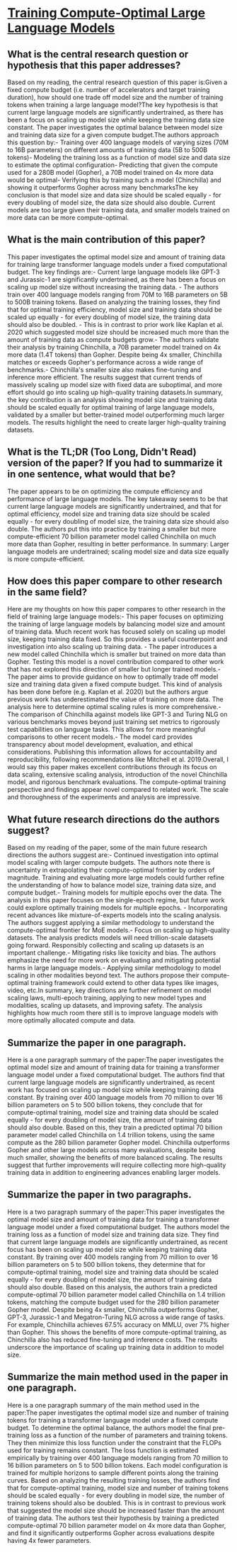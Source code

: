 # [Training Compute-Optimal Large Language Models](https://arxiv.org/abs/2203.15556)

## What is the central research question or hypothesis that this paper addresses?

Based on my reading, the central research question of this paper is:Given a fixed compute budget (i.e. number of accelerators and target training duration), how should one trade off model size and the number of training tokens when training a large language model?The key hypothesis is that current large language models are significantly undertrained, as there has been a focus on scaling up model size while keeping the training data size constant. The paper investigates the optimal balance between model size and training data size for a given compute budget.The authors approach this question by:- Training over 400 language models of varying sizes (70M to 16B parameters) on different amounts of training data (5B to 500B tokens)- Modeling the training loss as a function of model size and data size to estimate the optimal configuration- Predicting that given the compute used for a 280B model (Gopher), a 70B model trained on 4x more data would be optimal- Verifying this by training such a model (Chinchilla) and showing it outperforms Gopher across many benchmarksThe key conclusion is that model size and data size should be scaled equally - for every doubling of model size, the data size should also double. Current models are too large given their training data, and smaller models trained on more data can be more compute-optimal.


## What is the main contribution of this paper?

This paper investigates the optimal model size and amount of training data for training large transformer language models under a fixed computational budget. The key findings are:- Current large language models like GPT-3 and Jurassic-1 are significantly undertrained, as there has been a focus on scaling up model size without increasing the training data. - The authors train over 400 language models ranging from 70M to 16B parameters on 5B to 500B training tokens. Based on analyzing the training losses, they find that for optimal training efficiency, model size and training data should be scaled up equally - for every doubling of model size, the training data should also be doubled. - This is in contrast to prior work like Kaplan et al. 2020 which suggested model size should be increased much more than the amount of training data as compute budgets grow.- The authors validate their analysis by training Chinchilla, a 70B parameter model trained on 4x more data (1.4T tokens) than Gopher. Despite being 4x smaller, Chinchilla matches or exceeds Gopher's performance across a wide range of benchmarks.- Chinchilla's smaller size also makes fine-tuning and inference more efficient. The results suggest that current trends of massively scaling up model size with fixed data are suboptimal, and more effort should go into scaling up high-quality training datasets.In summary, the key contribution is an analysis showing model size and training data should be scaled equally for optimal training of large language models, validated by a smaller but better-trained model outperforming much larger models. The results highlight the need to create larger high-quality training datasets.


## What is the TL;DR (Too Long, Didn't Read) version of the paper? If you had to summarize it in one sentence, what would that be?

The paper appears to be on optimizing the compute efficiency and performance of large language models. The key takeaway seems to be that current large language models are significantly undertrained, and that for optimal efficiency, model size and training data size should be scaled equally - for every doubling of model size, the training data size should also double. The authors put this into practice by training a smaller but more compute-efficient 70 billion parameter model called Chinchilla on much more data than Gopher, resulting in better performance. In summary: Larger language models are undertrained; scaling model size and data size equally is more compute-efficient.


## How does this paper compare to other research in the same field?

Here are my thoughts on how this paper compares to other research in the field of training large language models:- This paper focuses on optimizing the training of large language models by balancing model size and amount of training data. Much recent work has focused solely on scaling up model size, keeping training data fixed. So this provides a useful counterpoint and investigation into also scaling up training data. - The paper introduces a new model called Chinchilla which is smaller but trained on more data than Gopher. Testing this model is a novel contribution compared to other work that has not explored this direction of smaller but longer trained models.- The paper aims to provide guidance on how to optimally trade off model size and training data given a fixed compute budget. This kind of analysis has been done before (e.g. Kaplan et al. 2020) but the authors argue previous work has underestimated the value of training on more data. The analysis here to determine optimal scaling rules is more comprehensive.- The comparison of Chinchilla against models like GPT-3 and Turing NLG on various benchmarks moves beyond just training set metrics to rigorously test capabilities on language tasks. This allows for more meaningful comparisons to other recent models.- The model card provides transparency about model development, evaluation, and ethical considerations. Publishing this information allows for accountability and reproducibility, following recommendations like Mitchell et al. 2019.Overall, I would say this paper makes excellent contributions through its focus on data scaling, extensive scaling analysis, introduction of the novel Chinchilla model, and rigorous benchmark evaluations. The compute-optimal training perspective and findings appear novel compared to related work. The scale and thoroughness of the experiments and analysis are impressive.


## What future research directions do the authors suggest?

Based on my reading of the paper, some of the main future research directions the authors suggest are:- Continued investigation into optimal model scaling with larger compute budgets. The authors note there is uncertainty in extrapolating their compute-optimal frontier by orders of magnitude. Training and evaluating more large models could further refine the understanding of how to balance model size, training data size, and compute budget.- Training models for multiple epochs over the data. The analysis in this paper focuses on the single-epoch regime, but future work could explore optimally training models for multiple epochs. - Incorporating recent advances like mixture-of-experts models into the scaling analysis. The authors suggest applying a similar methodology to understand the compute-optimal frontier for MoE models.- Focus on scaling up high-quality datasets. The analysis predicts models will need trillion-scale datasets going forward. Responsibly collecting and scaling up datasets is an important challenge.- Mitigating risks like toxicity and bias. The authors emphasize the need for more work on evaluating and mitigating potential harms in large language models.- Applying similar methodology to model scaling in other modalities beyond text. The authors propose their compute-optimal training framework could extend to other data types like images, video, etc.In summary, key directions are further refinement on model scaling laws, multi-epoch training, applying to new model types and modalities, scaling up datasets, and improving safety. The analysis highlights how much room there still is to improve language models with more optimally allocated compute and data.


## Summarize the paper in one paragraph.

Here is a one paragraph summary of the paper:The paper investigates the optimal model size and amount of training data for training a transformer language model under a fixed computational budget. The authors find that current large language models are significantly undertrained, as recent work has focused on scaling up model size while keeping training data constant. By training over 400 language models from 70 million to over 16 billion parameters on 5 to 500 billion tokens, they conclude that for compute-optimal training, model size and training data should be scaled equally - for every doubling of model size, the amount of training data should also double. Based on this, they train a predicted optimal 70 billion parameter model called Chinchilla on 1.4 trillion tokens, using the same compute as the 280 billion parameter Gopher model. Chinchilla outperforms Gopher and other large models across many evaluations, despite being much smaller, showing the benefits of more balanced scaling. The results suggest that further improvements will require collecting more high-quality training data in addition to engineering advances enabling larger models.


## Summarize the paper in two paragraphs.

Here is a two paragraph summary of the paper:This paper investigates the optimal model size and amount of training data for training a transformer language model under a fixed computational budget. The authors model the training loss as a function of model size and training data size. They find that current large language models are significantly undertrained, as recent focus has been on scaling up model size while keeping training data constant. By training over 400 models ranging from 70 million to over 16 billion parameters on 5 to 500 billion tokens, they determine that for compute-optimal training, model size and training data should be scaled equally - for every doubling of model size, the amount of training data should also double. Based on this analysis, the authors train a predicted compute-optimal 70 billion parameter model called Chinchilla on 1.4 trillion tokens, matching the compute budget used for the 280 billion parameter Gopher model. Despite being 4x smaller, Chinchilla outperforms Gopher, GPT-3, Jurassic-1 and Megatron-Turing NLG across a wide range of tasks. For example, Chinchilla achieves 67.5% accuracy on MMLU, over 7% higher than Gopher. This shows the benefits of more compute-optimal training, as Chinchilla also has reduced fine-tuning and inference costs. The results underscore the importance of scaling up training data in addition to model size.


## Summarize the main method used in the paper in one paragraph.

Here is a one paragraph summary of the main method used in the paper:The paper investigates the optimal model size and number of training tokens for training a transformer language model under a fixed compute budget. To determine the optimal balance, the authors model the final pre-training loss as a function of the number of parameters and training tokens. They then minimize this loss function under the constraint that the FLOPs used for training remains constant. The loss function is estimated empirically by training over 400 language models ranging from 70 million to 16 billion parameters on 5 to 500 billion tokens. Each model configuration is trained for multiple horizons to sample different points along the training curves. Based on analyzing the resulting training losses, the authors find that for compute-optimal training, model size and number of training tokens should be scaled equally - for every doubling in model size, the number of training tokens should also be doubled. This is in contrast to previous work that suggested the model size should be increased faster than the amount of training data. The authors test their hypothesis by training a predicted compute-optimal 70 billion parameter model on 4x more data than Gopher, and find it significantly outperforms Gopher across evaluations despite having 4x fewer parameters.
